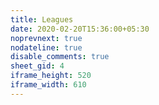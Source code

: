 ```yaml
---
title: Leagues
date: 2020-02-20T15:36:00+05:30
noprevnext: true
nodateline: true
disable_comments: true
sheet_gid: 4
iframe_height: 520
iframe_width: 610
---
```

